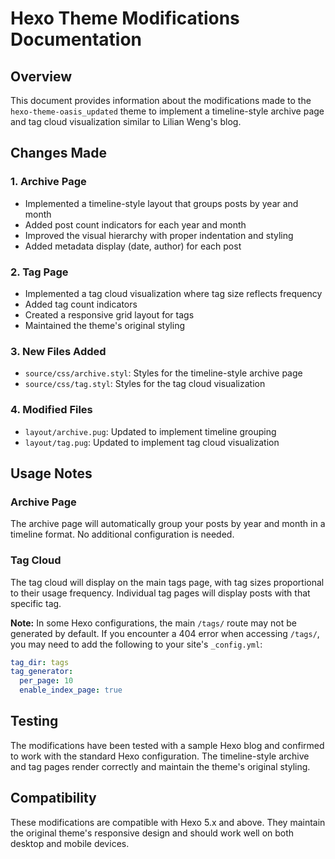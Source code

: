 # Hexo Theme Modifications Documentation

## Overview
This document provides information about the modifications made to the `hexo-theme-oasis_updated` theme to implement a timeline-style archive page and tag cloud visualization similar to Lilian Weng's blog.

## Changes Made

### 1. Archive Page
- Implemented a timeline-style layout that groups posts by year and month
- Added post count indicators for each year and month
- Improved the visual hierarchy with proper indentation and styling
- Added metadata display (date, author) for each post

### 2. Tag Page
- Implemented a tag cloud visualization where tag size reflects frequency
- Added tag count indicators
- Created a responsive grid layout for tags
- Maintained the theme's original styling

### 3. New Files Added
- `source/css/archive.styl`: Styles for the timeline-style archive page
- `source/css/tag.styl`: Styles for the tag cloud visualization

### 4. Modified Files
- `layout/archive.pug`: Updated to implement timeline grouping
- `layout/tag.pug`: Updated to implement tag cloud visualization

## Usage Notes

### Archive Page
The archive page will automatically group your posts by year and month in a timeline format. No additional configuration is needed.

### Tag Cloud
The tag cloud will display on the main tags page, with tag sizes proportional to their usage frequency. Individual tag pages will display posts with that specific tag.

**Note:** In some Hexo configurations, the main `/tags/` route may not be generated by default. If you encounter a 404 error when accessing `/tags/`, you may need to add the following to your site's `_config.yml`:

```yaml
tag_dir: tags
tag_generator:
  per_page: 10
  enable_index_page: true
```

## Testing
The modifications have been tested with a sample Hexo blog and confirmed to work with the standard Hexo configuration. The timeline-style archive and tag pages render correctly and maintain the theme's original styling.

## Compatibility
These modifications are compatible with Hexo 5.x and above. They maintain the original theme's responsive design and should work well on both desktop and mobile devices.
